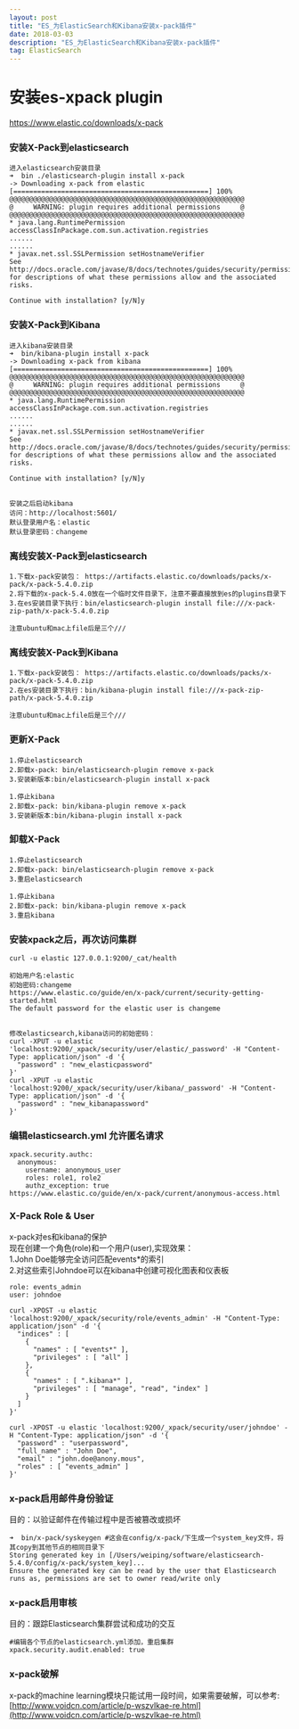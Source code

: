 ```yaml
---
layout: post
title: "ES_为ElasticSearch和Kibana安装x-pack插件"
date: 2018-03-03
description: "ES_为ElasticSearch和Kibana安装x-pack插件"
tag: ElasticSearch
---
```


# 安装es-xpack plugin  
https://www.elastic.co/downloads/x-pack


### 安装X-Pack到elasticsearch
```
进入elasticsearch安装目录
➜  bin ./elasticsearch-plugin install x-pack
-> Downloading x-pack from elastic
[=================================================] 100%
@@@@@@@@@@@@@@@@@@@@@@@@@@@@@@@@@@@@@@@@@@@@@@@@@@@@@@@@@@@
@     WARNING: plugin requires additional permissions     @
@@@@@@@@@@@@@@@@@@@@@@@@@@@@@@@@@@@@@@@@@@@@@@@@@@@@@@@@@@@
* java.lang.RuntimePermission accessClassInPackage.com.sun.activation.registries
......
......
* javax.net.ssl.SSLPermission setHostnameVerifier
See http://docs.oracle.com/javase/8/docs/technotes/guides/security/permissions.html
for descriptions of what these permissions allow and the associated risks.

Continue with installation? [y/N]y
```
### 安装X-Pack到Kibana
```
进入kibana安装目录
➜  bin/kibana-plugin install x-pack
-> Downloading x-pack from kibana
[=================================================] 100%
@@@@@@@@@@@@@@@@@@@@@@@@@@@@@@@@@@@@@@@@@@@@@@@@@@@@@@@@@@@
@     WARNING: plugin requires additional permissions     @
@@@@@@@@@@@@@@@@@@@@@@@@@@@@@@@@@@@@@@@@@@@@@@@@@@@@@@@@@@@
* java.lang.RuntimePermission accessClassInPackage.com.sun.activation.registries
......
......
* javax.net.ssl.SSLPermission setHostnameVerifier
See http://docs.oracle.com/javase/8/docs/technotes/guides/security/permissions.html
for descriptions of what these permissions allow and the associated risks.

Continue with installation? [y/N]y


安装之后启动kibana
访问：http://localhost:5601/
默认登录用户名：elastic  
默认登录密码：changeme
```
### 离线安装X-Pack到elasticsearch

```
1.下载x-pack安装包： https://artifacts.elastic.co/downloads/packs/x-pack/x-pack-5.4.0.zip
2.将下载的x-pack-5.4.0放在一个临时文件目录下，注意不要直接放到es的plugins目录下
3.在es安装目录下执行：bin/elasticsearch-plugin install file:///x-pack-zip-path/x-pack-5.4.0.zip

注意ubuntu和mac上file后是三个///
```
### 离线安装X-Pack到Kibana

```
1.下载x-pack安装包： https://artifacts.elastic.co/downloads/packs/x-pack/x-pack-5.4.0.zip
2.在es安装目录下执行：bin/kibana-plugin install file:///x-pack-zip-path/x-pack-5.4.0.zip

注意ubuntu和mac上file后是三个///
```
### 更新X-Pack

```
1.停止elasticsearch
2.卸载x-pack: bin/elasticsearch-plugin remove x-pack
3.安装新版本:bin/elasticsearch-plugin install x-pack

1.停止kibana
2.卸载x-pack: bin/kibana-plugin remove x-pack
3.安装新版本:bin/kibana-plugin install x-pack
```

### 卸载X-Pack

```
1.停止elasticsearch
2.卸载x-pack: bin/elasticsearch-plugin remove x-pack
3.重启elasticsearch

1.停止kibana
2.卸载x-pack: bin/kibana-plugin remove x-pack
3.重启kibana
```


### 安装xpack之后，再次访问集群

```
curl -u elastic 127.0.0.1:9200/_cat/health

初始用户名:elastic
初始密码:changeme
https://www.elastic.co/guide/en/x-pack/current/security-getting-started.html
The default password for the elastic user is changeme


修改elasticsearch,kibana访问的初始密码：
curl -XPUT -u elastic 'localhost:9200/_xpack/security/user/elastic/_password' -H "Content-Type: application/json" -d '{
  "password" : "new_elasticpassword"
}'
curl -XPUT -u elastic 'localhost:9200/_xpack/security/user/kibana/_password' -H "Content-Type: application/json" -d '{
  "password" : "new_kibanapassword"
}'
```

### 编辑elasticsearch.yml 允许匿名请求

```
xpack.security.authc:
  anonymous:
    username: anonymous_user 
    roles: role1, role2 
    authz_exception: true
https://www.elastic.co/guide/en/x-pack/current/anonymous-access.html

```

### X-Pack Role & User
x-pack对es和kibana的保护  
现在创建一个角色(role)和一个用户(user),实现效果：  
1.John Doe能够完全访问匹配events*的索引   
2.对这些索引Johndoe可以在kibana中创建可视化图表和仪表板

```
role: events_admin 
user: johndoe

curl -XPOST -u elastic 'localhost:9200/_xpack/security/role/events_admin' -H "Content-Type: application/json" -d '{
  "indices" : [
    {
      "names" : [ "events*" ],
      "privileges" : [ "all" ]
    },
    {
      "names" : [ ".kibana*" ],
      "privileges" : [ "manage", "read", "index" ]
    }
  ]
}'

curl -XPOST -u elastic 'localhost:9200/_xpack/security/user/johndoe' -H "Content-Type: application/json" -d '{
  "password" : "userpassword",
  "full_name" : "John Doe",
  "email" : "john.doe@anony.mous",
  "roles" : [ "events_admin" ]
}'
```

### x-pack启用邮件身份验证
目的：以验证邮件在传输过程中是否被篡改或损坏

```
➜  bin/x-pack/syskeygen #这会在config/x-pack/下生成一个system_key文件，将其copy到其他节点的相同目录下
Storing generated key in [/Users/weiping/software/elasticsearch-5.4.0/config/x-pack/system_key]...
Ensure the generated key can be read by the user that Elasticsearch runs as, permissions are set to owner read/write only
```

### x-pack启用审核
目的：跟踪Elasticsearch集群尝试和成功的交互

```
#编辑各个节点的elasticsearch.yml添加，重启集群
xpack.security.audit.enabled: true
```

### x-pack破解
x-pack的machine learning模块只能试用一段时间，如果需要破解，可以参考:[http://www.voidcn.com/article/p-wszvlkae-re.html](http://www.voidcn.com/article/p-wszvlkae-re.html)

